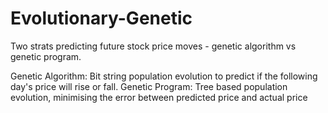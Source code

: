 # Evolutionary-Genetic
Two strats predicting future stock price moves - genetic algorithm vs genetic program.

Genetic Algorithm: Bit string population evolution to predict if the following day's price will rise or fall. 
Genetic Program: Tree based population evolution, minimising the error between predicted price and actual price



